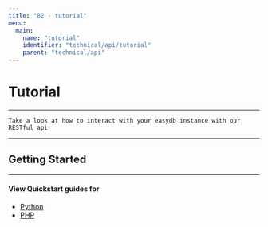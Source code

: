 ```yaml
---
title: "82 - tutorial"
menu:
  main:
    name: "tutorial"
    identifier: "technical/api/tutorial"
    parent: "technical/api"
---
```

# Tutorial

---

    Take a look at how to interact with your easydb instance with our RESTful api


---

## Getting Started

---

#### View Quickstart guides for

- [Python](python_tutorial)
- [PHP](php_tutorial)



